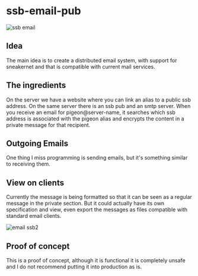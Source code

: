 # ssb-email-pub

![ssb email](https://user-images.githubusercontent.com/10773838/60816596-6c7c3800-a170-11e9-95c5-937e82f55a3d.jpg)

## Idea
The main idea is to create a distributed email system, with support for sneakernet and that is compatible with current mail services.

## The ingredients
On the server we have a website where you can link an alias to a public ssb address. On the same server there is an ssb pub and an smtp server. When you receive an email for pigeon@server-name, it searches which ssb address is associated with the pigeon alias and encrypts the content in a private message for that recipient.

## Outgoing Emails
One thing I miss programming is sending emails, but it's something similar to receiving them.

## View on clients
Currently the message is being formatted so that it can be seen as a regular message in the private section. But it could actually have its own specification and view, even export the messages as files compatible with standard email clients.

![email ssb2](https://user-images.githubusercontent.com/10773838/60816594-6c7c3800-a170-11e9-980f-6c5b632beef8.jpg)

## Proof of concept
This is a proof of concept, although it is functional it is completely unsafe and I do not recommend putting it into production as is.
